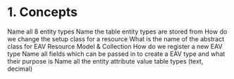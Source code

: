 # 1. Concepts

Name all 8 entity types
Name the table entity types are stored from
How do we change the setup class for a resource
What is the name of the abstract class for EAV Resource Model & Collection
How do we register a new EAV type
Name all fields which can be passed in to create a EAV type and what their purpose is
Name all the entity attribute value table types (text, decimal)
